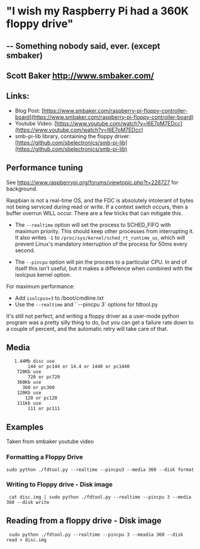 # "I wish my Raspberry Pi had a 360K floppy drive"
## -- Something nobody said, ever. (except smbaker)
## Scott Baker http://www.smbaker.com/

## Links:

* Blog Post: [https://www.smbaker.com/raspberry-pi-floppy-controller-board](https://www.smbaker.com/raspberry-pi-floppy-controller-board)
* Youtube Video: [https://www.youtube.com/watch?v=I6E7oM7EDcc](https://www.youtube.com/watch?v=I6E7oM7EDcc)
* smb-pi-lib library, containing the floppy driver: [https://github.com/sbelectronics/smb-pi-lib](https://github.com/sbelectronics/smb-pi-lib)

## Performance tuning

See https://www.raspberrypi.org/forums/viewtopic.php?t=228727 for background.

Raspbian is not a real-time OS, and the FDC is absolutely intolerant of bytes not being serviced
during read or write. If a context switch occurs, then a buffer overrun WILL occur. There are a few
tricks that can mitigate this.

* The `--realtime` option will set the process to SCHED_FIFO with maximum priority. This should
keep other processes from interrupting it. It also writes `-1` to `/proc/sys/kernel/sched_rt_runtime_us`,
which will prevent Linux's mandatory interruption of the process for 50ms every second.

* The `--pincpu` option will pin the process to a particular CPU. In and of itself this isn't useful,
but it makes a difference when combined with the isolcpus kernel option.

For maximum performance:

* Add `isolcpus=3` to /boot/cmdline.txt
* Use the `--realtime` and ``--pincpu 3` options for fdtool.py

It's still not perfect, and writing a floppy driver as a user-mode python program was a pretty silly
thing to do, but you can get a failure rate down to a couple of percent, and the automatic retry will
take care of that.

## Media
       1.44Mb disc use
            144 or pc144 or 14.4 or 1440 or pc1440
        720Kb use
            720 or pc720
        360Kb use
          360 or pc360
        120Kb use
           120 or pc120
        111kb use
            111 or pc111
           
## Examples
Taken from smbaker youtube video
### Formatting a Floppy Drive
`sudo python ./fdtool.py --realtime --pincpu3 --media 360 --disk format`
### Writing to Floppy drive - Disk image
` cat disc.img | sudo python ./fdtool.py --realtime --pincpu 3 --media 360 --disk write`
## Reading from a floppy drive - Disk image
` sudo python ./fdtool.py --realtime --pincpu 3 --meadia 360 --disk read > disc.img`
